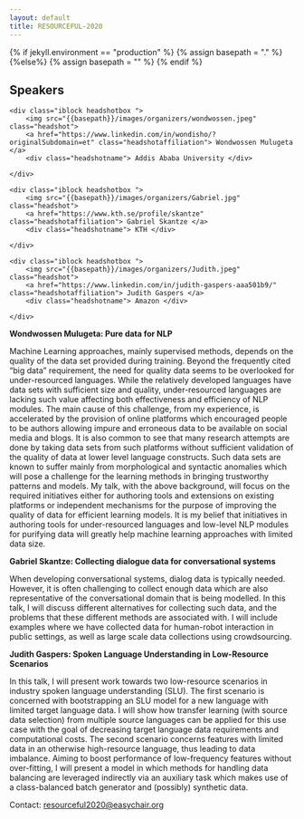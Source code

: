```yaml
---
layout: default
title: RESOURCEFUL-2020
---
```

{% if jekyll.environment  == "production" %}
        {% assign basepath = "." %}
        {%else%}
        {% assign basepath = "" %}
        {% endif %}


## Speakers

<div>

    <div class="iblock headshotbox ">
        <img src="{{basepath}}/images/organizers/wondwossen.jpeg" class="headshot">
        <a href="https://www.linkedin.com/in/wondisho/?originalSubdomain=et" class="headshotaffiliation"> Wondwossen Mulugeta </a>
        <div class="headshotname"> Addis Ababa University </div>

    </div> 

    <div class="iblock headshotbox ">
        <img src="{{basepath}}/images/organizers/Gabriel.jpg" class="headshot">
        <a href="https://www.kth.se/profile/skantze" class="headshotaffiliation"> Gabriel Skantze </a>
        <div class="headshotname"> KTH </div>

    </div>

    <div class="iblock headshotbox ">
        <img src="{{basepath}}/images/organizers/Judith.jpeg" class="headshot">
        <a href="https://www.linkedin.com/in/judith-gaspers-aaa501b9/" class="headshotaffiliation"> Judith Gaspers </a>
        <div class="headshotname"> Amazon </div>

    </div>

</div>


**Wondwossen Mulugeta: Pure data for NLP**

Machine Learning approaches, mainly supervised methods, depends on the quality of the data set provided during training. Beyond the frequently cited “big data” requirement, the need for quality data seems to be overlooked for under-resourced languages. While the relatively developed languages have data sets with sufficient size and quality, under-resourced languages are lacking such value affecting both effectiveness and efficiency of NLP modules. The main cause of this challenge, from my experience, is accelerated by the provision of online platforms which encouraged people to be authors allowing impure and erroneous data to be available on social media and blogs. It is also common to see that many research attempts are done by taking data sets from such platforms without sufficient validation of the quality of data at lower level language constructs. Such data sets are known to suffer mainly from morphological and syntactic anomalies which will pose a challenge for the learning methods in bringing trustworthy patterns and models.  My talk, with the above background, will focus on the required initiatives either for authoring tools and extensions on existing platforms or independent mechanisms for the purpose of improving the quality of data for efficient learning models. It is my belief that initiatives in authoring tools for under-resourced languages and low-level NLP modules for purifying data will greatly help machine learning approaches with limited data size.



**Gabriel Skantze: Collecting dialogue data for conversational systems**

When developing conversational systems, dialog data is typically needed. However, it is often challenging to collect enough data which are also representative of the conversational domain that is being modelled.  In this talk, I will discuss different alternatives for collecting such data, and the problems that these different methods are associated with. I will include examples where we have collected data for human-robot interaction in public settings, as well as large scale data collections using crowdsourcing. 


**Judith Gaspers: Spoken Language Understanding in Low-Resource Scenarios**
 
In this talk, I will present work towards two low-resource scenarios in industry spoken language understanding (SLU). The first scenario is concerned with bootstrapping an SLU model for a new language with limited target language data. I will show how transfer learning (with source data selection) from multiple source languages can be applied for this use case with the goal of decreasing target language data requirements and computational costs. The second scenario concerns features with limited data in an otherwise high-resource language, thus leading to data imbalance. Aiming to boost performance of low-frequency features without over-fitting, I will present a model in which methods for handling data balancing are leveraged indirectly via an auxiliary task which makes use of a class-balanced batch generator and (possibly) synthetic data.



Contact: [resourceful2020@easychair.org](mailto:resourceful2020@easychair.org)

